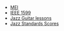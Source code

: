- [MEI](http://music-encoding.org/)
- [IEEE 1599](http://ieeexplore.ieee.org/document/4803900/)
- [Jazz Guitar lessons](https://mattwarnockguitar.com/jazz-guitar/)
- [Jazz Standards Scores](http://www.guitarcats.com/realbook-jazz-standards/A)
